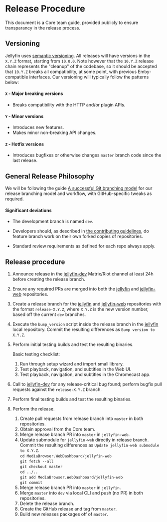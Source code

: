 # Release Procedure

This document is a Core team guide, provided publicly to ensure transparancy in the release process.

## Versioning

Jellyfin uses [semantic versioning](https://semver.org). All releases will have versions in the `X.Y.Z` format, starting from `10.0.0`. Note however that the `10.Y.Z` release chain represents the "cleanup" of the codebase, so it should be accepted that `10.Y.Z` breaks all compatibility, at some point, with previous Emby-compatible interfaces. Our versioning will typically follow the patterns below:

#### `X` - Major breaking versions

* Breaks compatibility with the HTTP and/or plugin APIs.

#### `Y` - Minor versions

* Introduces new features.
* Makes minor non-breaking API changes.

#### `Z` - Hotfix versions

* Introduces bugfixes or otherwise changes `master` branch code since the last release.

## General Release Philosophy

We will be following the guide [A successful Git branching model](https://nvie.com/posts/a-successful-git-branching-model/) for our release branching model and workflow, with GitHub-specific tweaks as required.

#### Significant deviations

* The development branch is named `dev`.

* Developers should, as described in [the contributing guidelines](/developer-docs/contributing), do feature branch work on their own forked copies of repositories.

* Standard review requirements as defined for each repo always apply.

## Release procedure

1. Announce release in the [jellyfin-dev](https://matrix.to/#/#jellyfin-dev:matrix.org) Matrix/Riot channel at least 24h before creating the release branch.

1. Ensure any required PRs are merged into both the [jellyfin](https://github.com/jellyfin/jellyfin) and [jellyfin-web](https://github.com/jellyfin/jellyfin-web) repositories.

1. Create a release branch for the [jellyfin](https://github.com/jellyfin/jellyfin) and [jellyfin-web](https://github.com/jellyfin/jellyfin-web) repositories with the format `release-X.Y.Z`, where `X.Y.Z` is the new version number, based off the current `dev` branches.

1. Execute the `bump_version` script inside the release branch in the [jellyfin](https://github.com/jellyfin/jellyfin) local repository. Commit the resulting differences as `Bump version to X.Y.Z`.

1. Perform initial testing builds and test the resulting binaries.

    Basic testing checklist:

    1. Run through setup wizard and import small library.  
    1. Test playback, navigation, and subtitles in the Web UI.  
    1. Test playback, navigation, and subtitles in the Chromecast app.  

1. Call to [jellyfin-dev](https://matrix.to/#/#jellyfin-dev:matrix.org) for any release-critical bug found; perform bugfix pull requests against the `release-X.Y.Z` branch.

1. Perform final testing builds and test the resulting binaries.

1. Perform the release.

    1. Create pull requests from release branch into `master` in both repositories.  
    1. Obtain approval from the Core team.  
    1. Merge release branch PR into `master` in `jellyfin-web`.
    1. Update submodule for `jellyfin-web` directly in release branch. Commit the resulting differences as `Update jellyfin-web submodule to X.Y.Z`.  
        `cd MediaBrowser.WebDashboard/jellyfin-web`  
        `git fetch --all`  
        `git checkout master`  
        `cd ../..`  
        `git add MediaBrowser.WebDashboard/jellyfin-web`  
        `git commit`  
    1. Merge release branch PR into `master` in `jellyfin`.
    1. Merge `master` into `dev` via local CLI and push (no PR) in both repositories.  
    1. Delete the release branch.  
    1. Create the GitHub release and tag from `master`.  
    1. Build new releases packages off of `master`.  
